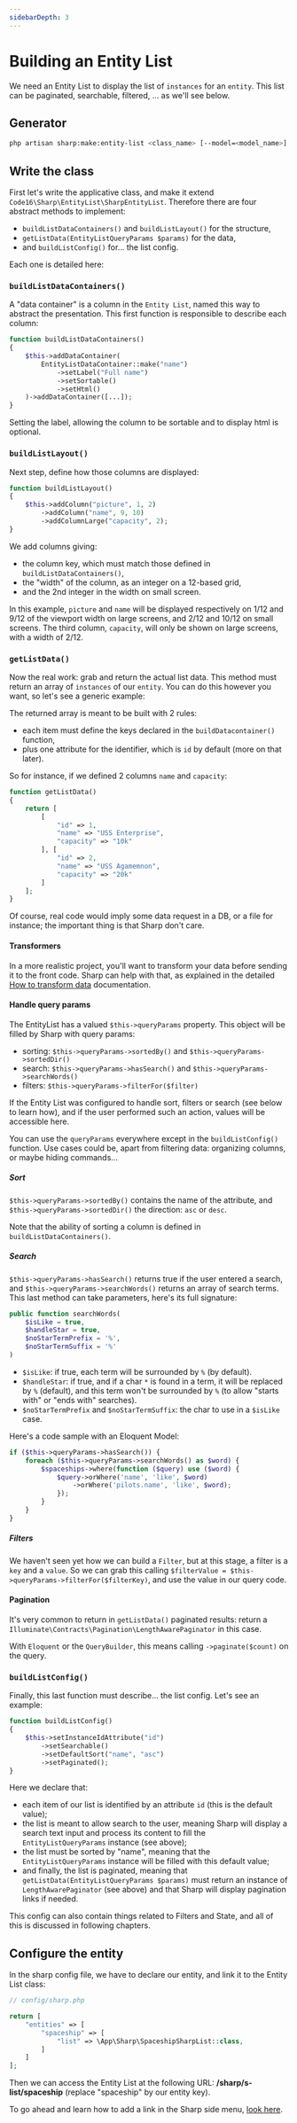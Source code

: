 ```yaml
---
sidebarDepth: 3
---
```


# Building an Entity List

We need an Entity List to display the list of `instances` for an `entity`. This list can be paginated, searchable, filtered, ... as we'll see below.

## Generator

```bash
php artisan sharp:make:entity-list <class_name> [--model=<model_name>]
```

## Write the class

First let's write the applicative class, and make it extend `Code16\Sharp\EntityList\SharpEntityList`. Therefore there are four abstract methods to implement:

- `buildListDataContainers()` and `buildListLayout()` for the structure,
- `getListData(EntityListQueryParams $params)` for the data,
- and `buildListConfig()` for... the list config.

Each one is detailed here:

### `buildListDataContainers()`

A "data container" is a column in the `Entity List`, named this way to abstract the presentation. This first function is responsible to describe each column:

```php
function buildListDataContainers()
{
    $this->addDataContainer(
        EntityListDataContainer::make("name")
            ->setLabel("Full name")
            ->setSortable()
            ->setHtml()
    )->addDataContainer([...]);
}
```

Setting the label, allowing the column to be sortable and to display html is optional.

### `buildListLayout()`

Next step, define how those columns are displayed:

```php
function buildListLayout()
{
    $this->addColumn("picture", 1, 2)
        ->addColumn("name", 9, 10)
        ->addColumnLarge("capacity", 2);
}
```

We add columns giving:

- the column key, which must match those defined in `buildListDataContainers()`,
- the "width" of the column, as an integer on a 12-based grid,
- and the 2nd integer in the width on small screen.

In this example, `picture` and `name` will be displayed respectively on 1/12 and 9/12 of the viewport width on large screens, and 2/12 and 10/12 on small screens. The third column, `capacity`, will only be shown on large screens, with a width of 2/12.

### `getListData()`

Now the real work: grab and return the actual list data. This method must return an array of `instances` of our `entity`. You can do this however you want, so let's see a generic example:

The returned array is meant to be built with 2 rules:

- each item must define the keys declared in the `buildDatacontainer()` function,
- plus one attribute for the identifier, which is `id` by default (more on that later).

So for instance, if we defined 2 columns `name` and `capacity`:

```php
function getListData()
{
    return [
        [
            "id" => 1,
            "name" => "USS Enterprise",
            "capacity" => "10k"
        ], [
            "id" => 2,
            "name" => "USS Agamemnon",
            "capacity" => "20k"
        ]
    ];
}
```

Of course, real code would imply some data request in a DB, or a file for instance; the important thing is that Sharp don't care.


#### Transformers

In a more realistic project, you'll want to transform your data before sending it to the front code. Sharp can help with that, as explained in the detailed [How to transform data](how-to-transform-data.md) documentation.

#### Handle query params

The EntityList has a valued `$this->queryParams` property. This object will be filled by Sharp with query params:

- sorting: `$this->queryParams->sortedBy()` and `$this->queryParams->sortedDir()`
- search: `$this->queryParams->hasSearch()` and `$this->queryParams->searchWords()`
- filters: `$this->queryParams->filterFor($filter)`

If the Entity List was configured to handle sort, filters or search (see below to learn how), and if the user performed such an action, values will be accessible here.

You can use the `queryParams` everywhere except in the `buildListConfig()` function. Use cases could be, apart from filtering data: organizing columns, or maybe hiding commands...

##### Sort

`$this->queryParams->sortedBy()` contains the name of the attribute, and `$this->queryParams->sortedDir()` the direction: `asc` or `desc`.

Note that the ability of sorting a column is defined in `buildListDataContainers()`.

##### Search

`$this->queryParams->hasSearch()` returns true if the user entered a search, and `$this->queryParams->searchWords()` returns an array of search terms. This last method can take parameters, here's its full signature:

```php
public function searchWords(
    $isLike = true,
    $handleStar = true,
    $noStarTermPrefix = '%',
    $noStarTermSuffix = '%'
)
```

- `$isLike`: if true, each term will be surrounded by `%` (by default).
- `$handleStar`: if true, and if a char `*` is found in a term, it will be replaced by `%` (default), and this term won't be surrounded by `%` (to allow "starts with" or "ends with" searches).
- `$noStarTermPrefix` and `$noStarTermSuffix`: the char to use in a `$isLike` case.

Here's a code sample with an Eloquent Model:

```php
if ($this->queryParams->hasSearch()) {
    foreach ($this->queryParams->searchWords() as $word) {
        $spaceships->where(function ($query) use ($word) {
            $query->orWhere('name', 'like', $word)
                ->orWhere('pilots.name', 'like', $word);
            });
        }
    }
}
```

##### Filters

We haven't seen yet how we can build a `Filter`, but at this stage, a filter is a `key` and a `value`. So we can grab this calling `$filterValue = $this->queryParams->filterFor($filterKey)`, and use the value in our query code.

#### Pagination

It's very common to return in `getListData()` paginated results:  return a `Illuminate\Contracts\Pagination\LengthAwarePaginator` in this case.

With `Eloquent` or the `QueryBuilder`, this means calling `->paginate($count)` on the query.

### `buildListConfig()`

Finally, this last function must describe... the list config. Let's see an example:

```php
function buildListConfig()
{
    $this->setInstanceIdAttribute("id")
        ->setSearchable()
        ->setDefaultSort("name", "asc")
        ->setPaginated();
}
```

Here we declare that:

- each item of our list is identified by an attribute `id` (this is the default value);
- the list is meant to allow search to the user, meaning Sharp will display a search text input and process its content to fill the `EntityListQueryParams` instance (see above);
- the list must be sorted by "name", meaning that the `EntityListQueryParams` instance will be filled with this default value;
- and finally, the list is paginated, meaning that `getListData(EntityListQueryParams $params)` must return an instance of `LengthAwarePaginator` (see above) and that Sharp will display pagination links if needed.

This config can also contain things related to Filters and State, and all of this is discussed in following chapters.


## Configure the entity

In the sharp config file, we have to declare our entity, and link it to the Entity List class:

```php
// config/sharp.php

return [
    "entities" => [
        "spaceship" => [
            "list" => \App\Sharp\SpaceshipSharpList::class,
        ]
    ]
];
```

Then we can access the Entity List at the following URL:
**/sharp/s-list/spaceship** (replace "spaceship" by our entity key).

To go ahead and learn how to add a link in the Sharp side menu, [look here](building-menu.md).
